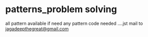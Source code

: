 # patterns_problem solving
all pattern available if need any pattern code needed ....jst mail to jagadeepthegreat@gmail.com 
